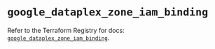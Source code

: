 # `google_dataplex_zone_iam_binding`

Refer to the Terraform Registry for docs: [`google_dataplex_zone_iam_binding`](https://registry.terraform.io/providers/hashicorp/google-beta/6.43.0/docs/resources/google_dataplex_zone_iam_binding).
